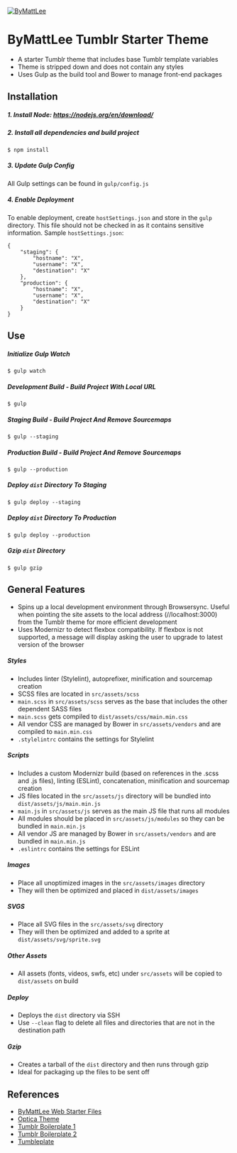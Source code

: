 [![ByMattLee](http://hosted.bymattlee.com/github/bymattlee-logo.png)](http://bymattlee.com)

# ByMattLee Tumblr Starter Theme
* A starter Tumblr theme that includes base Tumblr template variables
* Theme is stripped down and does not contain any styles
* Uses Gulp as the build tool and Bower to manage front-end packages

## Installation
##### 1. Install Node: <https://nodejs.org/en/download/>
##### 2. Install all dependencies and build project
```
$ npm install
```
##### 3. Update Gulp Config
All Gulp settings can be found in `gulp/config.js`
##### 4. Enable Deployment
To enable deployment, create `hostSettings.json` and store in the `gulp` directory. This file should not be checked in as it contains sensitive information. Sample `hostSettings.json`:
```
{
	"staging": {
		"hostname": "X",
		"username": "X",
		"destination": "X"
	},
	"production": {
		"hostname": "X",
		"username": "X",
		"destination": "X"
	}
}
```

## Use
##### Initialize Gulp Watch
```
$ gulp watch
```
##### Development Build - Build Project With Local URL
```
$ gulp
```
##### Staging Build - Build Project And Remove Sourcemaps
```
$ gulp --staging
```
##### Production Build - Build Project And Remove Sourcemaps
```
$ gulp --production
```
##### Deploy `dist` Directory To Staging
```
$ gulp deploy --staging
```
##### Deploy `dist` Directory To Production
```
$ gulp deploy --production
```
##### Gzip `dist` Directory
```
$ gulp gzip
```

## General Features
* Spins up a local development environment through Browsersync. Useful when pointing the site assets to the local address (//localhost:3000) from the Tumblr theme for more efficient development
* Uses Modernizr to detect flexbox compatibility. If flexbox is not supported, a message will display asking the user to upgrade to latest version of the browser

##### Styles
* Includes linter (Stylelint), autoprefixer, minification and sourcemap creation
* SCSS files are located in `src/assets/scss`
* `main.scss` in `src/assets/scss` serves as the base that includes the other dependent SASS files
* `main.scss` gets compiled to `dist/assets/css/main.min.css`
* All vendor CSS are managed by Bower in `src/assets/vendors` and are compiled to `main.min.css`
* `.stylelintrc` contains the settings for Stylelint

##### Scripts
* Includes a custom Modernizr build (based on references in the .scss and .js files), linting (ESLint), concatenation, minification and sourcemap creation
* JS files located in the `src/assets/js` directory will be bundled into `dist/assets/js/main.min.js`
* `main.js` in `src/assets/js` serves as the main JS file that runs all modules
* All modules should be placed in `src/assets/js/modules` so they can be bundled in `main.min.js`
* All vendor JS are managed by Bower in `src/assets/vendors` and are bundled in `main.min.js`
* `.eslintrc` contains the settings for ESLint

##### Images
* Place all unoptimized images in the `src/assets/images` directory
* They will then be optimized and placed in `dist/assets/images`

##### SVGS
* Place all SVG files in the `src/assets/svg` directory
* They will then be optimized and added to a sprite at `dist/assets/svg/sprite.svg`

##### Other Assets
* All assets (fonts, videos, swfs, etc) under `src/assets` will be copied to `dist/assets` on build

##### Deploy
* Deploys the `dist` directory via SSH
* Use `--clean` flag to delete all files and directories that are not in the destination path

##### Gzip
* Creates a tarball of the `dist` directory and then runs through gzip
* Ideal for packaging up the files to be sent off

## References
* [ByMattLee Web Starter Files](https://github.com/bymattlee/bymattlee-web-starter-files)
* [Optica Theme](https://www.tumblr.com/theme/37310)
* [Tumblr Boilerplate 1](https://github.com/davesantos/tumblr-boilerplate)
* [Tumblr Boilerplate 2](https://github.com/hugovieilledent/tumblr-boilerplate)
* [Tumbleplate](https://github.com/justalever/tumbleplate)